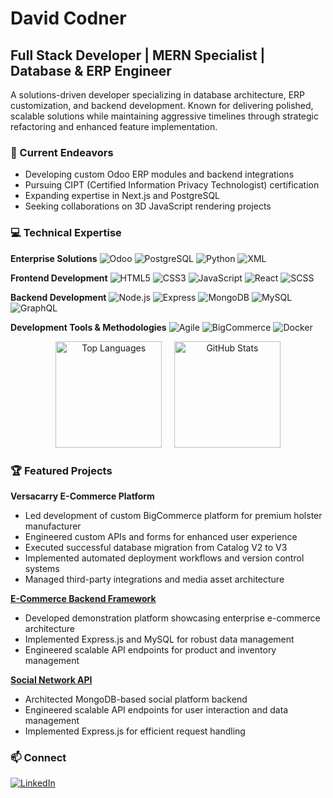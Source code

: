 # David Codner
## Full Stack Developer | MERN Specialist | Database & ERP Engineer

A solutions-driven developer specializing in database architecture, ERP customization, and backend development. Known for delivering polished, scalable solutions while maintaining aggressive timelines through strategic refactoring and enhanced feature implementation.

### 🚀 Current Endeavors
- Developing custom Odoo ERP modules and backend integrations
- Pursuing CIPT (Certified Information Privacy Technologist) certification
- Expanding expertise in Next.js and PostgreSQL
- Seeking collaborations on 3D JavaScript rendering projects

### 💻 Technical Expertise

**Enterprise Solutions**
![Odoo](https://img.shields.io/badge/Odoo-714B67?style=for-the-badge&logo=odoo&logoColor=white)
![PostgreSQL](https://img.shields.io/badge/PostgreSQL-316192?style=for-the-badge&logo=postgresql&logoColor=white)
![Python](https://img.shields.io/badge/Python-3776AB?style=for-the-badge&logo=python&logoColor=white)
![XML](https://img.shields.io/badge/XML-005C5C?style=for-the-badge&logo=xml&logoColor=white)

**Frontend Development**
![HTML5](https://img.shields.io/badge/HTML5-E34F26?style=for-the-badge&logo=html5&logoColor=white)
![CSS3](https://img.shields.io/badge/CSS3-1572B6?style=for-the-badge&logo=css3&logoColor=white)
![JavaScript](https://img.shields.io/badge/JavaScript-F7DF1E?style=for-the-badge&logo=javascript&logoColor=black)
![React](https://img.shields.io/badge/React-61DAFB?style=for-the-badge&logo=react&logoColor=black)
![SCSS](https://img.shields.io/badge/SCSS-CC6699?style=for-the-badge&logo=sass&logoColor=white)

**Backend Development**
![Node.js](https://img.shields.io/badge/Node.js-339933?style=for-the-badge&logo=nodedotjs&logoColor=white)
![Express](https://img.shields.io/badge/Express.js-404D59?style=for-the-badge&logo=express&logoColor=white)
![MongoDB](https://img.shields.io/badge/MongoDB-4EA94B?style=for-the-badge&logo=mongodb&logoColor=white)
![MySQL](https://img.shields.io/badge/MySQL-4479A1?style=for-the-badge&logo=mysql&logoColor=white)
![GraphQL](https://img.shields.io/badge/GraphQL-E10098?style=for-the-badge&logo=graphql&logoColor=white)

**Development Tools & Methodologies**
![Agile](https://img.shields.io/badge/Agile-000000?style=for-the-badge&logo=agile&logoColor=white)
![BigCommerce](https://img.shields.io/badge/BigCommerce-0A0A0A?style=for-the-badge&logo=bigcommerce&logoColor=white)
![Docker](https://img.shields.io/badge/Docker-2496ED?style=for-the-badge&logo=docker&logoColor=white)

<div align="center">
  <div>
    <img height="170em" src="https://github-readme-stats.vercel.app/api/top-langs/?username=dcodner24&layout=compact&theme=calm&hide_border=true" alt="Top Languages" />&nbsp;&nbsp;&nbsp;&nbsp;
    <img height="170em" src="https://github-readme-stats.vercel.app/api?username=dcodner24&show_icons=true&theme=calm&hide_border=true" alt="GitHub Stats" />
  </div>
</div>

### 🏆 Featured Projects

**Versacarry E-Commerce Platform**
- Led development of custom BigCommerce platform for premium holster manufacturer
- Engineered custom APIs and forms for enhanced user experience
- Executed successful database migration from Catalog V2 to V3
- Implemented automated deployment workflows and version control systems
- Managed third-party integrations and media asset architecture

**[E-Commerce Backend Framework](https://github.com/dcodner24/E-Commerce-Back-End)**
- Developed demonstration platform showcasing enterprise e-commerce architecture
- Implemented Express.js and MySQL for robust data management
- Engineered scalable API endpoints for product and inventory management

**[Social Network API](https://github.com/dcodner24/Social-Network-API)**
- Architected MongoDB-based social platform backend
- Engineered scalable API endpoints for user interaction and data management
- Implemented Express.js for efficient request handling

### 📫 Connect
[![LinkedIn](https://img.shields.io/badge/LinkedIn-0077B5?style=for-the-badge&logo=linkedin&logoColor=white)](https://www.linkedin.com/in/david-codner-008483251/)
